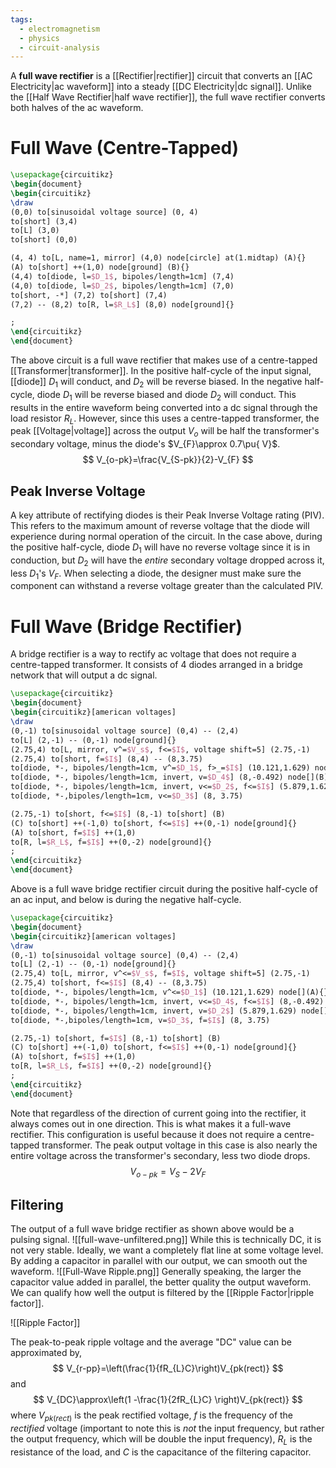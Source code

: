 ```yaml
---
tags:
  - electromagnetism
  - physics
  - circuit-analysis
---
```

A **full wave rectifier** is a [[Rectifier|rectifier]] circuit that converts an [[AC Electricity|ac waveform]] into a steady [[DC Electricity|dc signal]]. Unlike  the [[Half Wave Rectifier|half wave rectifier]], the full wave rectifier converts both halves of the ac waveform.
# Full Wave (Centre-Tapped)
```tikz
\usepackage{circuitikz}
\begin{document}
\begin{circuitikz}
\draw
(0,0) to[sinusoidal voltage source] (0, 4)
to[short] (3,4)
to[L] (3,0)
to[short] (0,0)

(4, 4) to[L, name=1, mirror] (4,0) node[circle] at(1.midtap) (A){}
(A) to[short] ++(1,0) node[ground] (B){}
(4,4) to[diode, l=$D_1$, bipoles/length=1cm] (7,4)
(4,0) to[diode, l=$D_2$, bipoles/length=1cm] (7,0)
to[short, -*] (7,2) to[short] (7,4)
(7,2) -- (8,2) to[R, l=$R_L$] (8,0) node[ground]{}

;
\end{circuitikz}
\end{document}
```
The above circuit is a full wave rectifier that makes use of a centre-tapped [[Transformer|transformer]]. In the positive half-cycle of the input signal, [[diode]] $D_{1}$ will conduct, and $D_{2}$ will be reverse biased. In the negative half-cycle, diode $D_{1}$ will be reverse biased and diode $D_{2}$ will conduct. This results in the entire waveform being converted into a dc signal through the load resistor $R_{L}$. However, since this uses a centre-tapped transformer, the peak [[Voltage|voltage]] across the output $V_{o}$ will be half the transformer's secondary voltage, minus the diode's $V_{F}\approx 0.7\pu{ V}$. 
$$
V_{o-pk}=\frac{V_{S-pk}}{2}-V_{F}
$$
## Peak Inverse Voltage
A key attribute of rectifying diodes is their Peak Inverse Voltage rating (PIV). This refers to the maximum amount of reverse voltage that the diode will experience during normal operation of the circuit. In the case above, during the positive half-cycle, diode $D_{1}$ will have no reverse voltage since it is in conduction, but $D_{2}$ will have the *entire* secondary voltage dropped across it, less $D_{1}$'s $V_{F}$. When selecting a diode, the designer must make sure the component can withstand a reverse voltage greater than the calculated PIV. 
# Full Wave (Bridge Rectifier)
A bridge rectifier is a way to rectify ac voltage that does not require a centre-tapped transformer. It consists of 4 diodes arranged in a bridge network that will output a dc signal.
```tikz
\usepackage{circuitikz}
\begin{document}
\begin{circuitikz}[american voltages]
\draw
(0,-1) to[sinusoidal voltage source] (0,4) -- (2,4)
to[L] (2,-1) -- (0,-1) node[ground]{}
(2.75,4) to[L, mirror, v^=$V_s$, f<=$I$, voltage shift=5] (2.75,-1)
(2.75,4) to[short, f=$I$] (8,4) -- (8,3.75)
to[diode, *-, bipoles/length=1cm, v^=$D_1$, f>_=$I$] (10.121,1.629) node[](A){}
to[diode, *-, bipoles/length=1cm, invert, v=$D_4$] (8,-0.492) node[](B){}
to[diode, *-, bipoles/length=1cm, invert, v<=$D_2$, f<=$I$] (5.879,1.629) node[](C){}
to[diode, *-,bipoles/length=1cm, v<=$D_3$] (8, 3.75)

(2.75,-1) to[short, f<=$I$] (8,-1) to[short] (B)
(C) to[short] ++(-1,0) to[short, f<=$I$] ++(0,-1) node[ground]{}
(A) to[short, f=$I$] ++(1,0)
to[R, l=$R_L$, f=$I$] ++(0,-2) node[ground]{}
;
\end{circuitikz}
\end{document}
```
Above is a full wave bridge rectifier circuit during the positive half-cycle of an ac input, and below is during the negative half-cycle.
```tikz
\usepackage{circuitikz}
\begin{document}
\begin{circuitikz}[american voltages]
\draw
(0,-1) to[sinusoidal voltage source] (0,4) -- (2,4)
to[L] (2,-1) -- (0,-1) node[ground]{}
(2.75,4) to[L, mirror, v^<=$V_s$, f=$I$, voltage shift=5] (2.75,-1)
(2.75,4) to[short, f<=$I$] (8,4) -- (8,3.75)
to[diode, *-, bipoles/length=1cm, v^<=$D_1$] (10.121,1.629) node[](A){}
to[diode, *-, bipoles/length=1cm, invert, v<=$D_4$, f<=$I$] (8,-0.492) node[](B){}
to[diode, *-, bipoles/length=1cm, invert, v=$D_2$] (5.879,1.629) node[](C){}
to[diode, *-,bipoles/length=1cm, v=$D_3$, f=$I$] (8, 3.75)

(2.75,-1) to[short, f=$I$] (8,-1) to[short] (B)
(C) to[short] ++(-1,0) to[short, f<=$I$] ++(0,-1) node[ground]{}
(A) to[short, f=$I$] ++(1,0)
to[R, l=$R_L$, f=$I$] ++(0,-2) node[ground]{}
;
\end{circuitikz}
\end{document}
```

Note that regardless of the direction of current going into the rectifier, it always comes out in one direction. This is what makes it a full-wave rectifier. This configuration is useful because it does not require a centre-tapped transformer. The peak output voltage in this case is also nearly the entire voltage across the transformer's secondary, less two diode drops.
$$
V_{o-pk}=V_{S}-2V_{F}
$$
## Filtering

The output of a full wave bridge rectifier as shown above would be a pulsing signal.
![[full-wave-unfiltered.png]]
While this is technically DC, it is not very stable. Ideally, we want a completely flat line at some voltage level. By adding a capacitor in parallel with our output, we can smooth out the waveform.
![[Full-Wave Ripple.png]]
Generally speaking, the larger the capacitor value added in parallel, the better quality the output waveform. We can qualify how well the output is filtered by the [[Ripple Factor|ripple factor]]. 

![[Ripple Factor]]

The peak-to-peak ripple voltage and the average "DC" value can be approximated by,
$$
V_{r-pp}=\left(\frac{1}{fR_{L}C}\right)V_{pk(rect)}
$$
and
$$
V_{DC}\approx\left(1 -\frac{1}{2fR_{L}C} \right)V_{pk(rect)}
$$
where $V_{pk(rect)}$ is the peak rectified voltage, $f$ is the frequency of the *rectified* voltage (important to note this is *not* the input frequency, but rather the output frequency, which will be double the input frequency), $R_{L}$ is the resistance of the load, and $C$ is the capacitance of the filtering capacitor. 